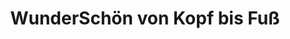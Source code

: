---
title: "WunderSchön von Kopf bis Fuß"
url: /ludwigshafen-am-rhein/wunderschoen-von-kopf-bis-fuss/
shop: Kosmetik
---